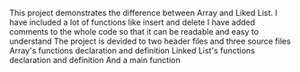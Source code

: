 This project demonstrates the difference between Array and Liked List.
I have included a lot of functions like insert and delete
I have added comments to the whole code so that it can be readable and easy to understand
The project is devided to two header files and three source files
Array's functions declaration and definition
Linked List's functions declaration and definition
And a main function

